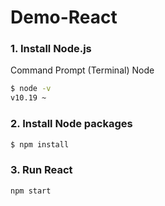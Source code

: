 # Demo-React

### 1. Install Node.js

Command Prompt (Terminal)  Node
```sh
$ node -v
v10.19 ~
```

### 2. Install Node packages

```sh
$ npm install
```

### 3. Run React

```sh
npm start
```